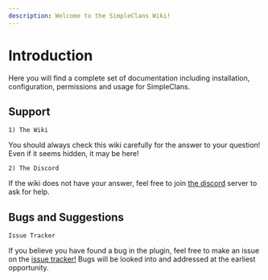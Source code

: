 ```yaml
---
description: Welcome to the SimpleClans Wiki!
---
```


# Introduction

Here you will find a complete set of documentation including installation, configuration, permissions and usage for SimpleClans.

## Support

`1) The Wiki`

You should always check this wiki carefully for the answer to your question! Even if it seems hidden, it may be here!

`2) The Discord`

If the wiki does not have your answer, feel free to join [the discord](https://discord.gg/CkNwgdE) server to ask for help.

## Bugs and Suggestions

`Issue Tracker`

If you believe you have found a bug in the plugin, feel free to make an issue on the [issue tracker!](https://github.com/RoinujNosde/SimpleClans/issues) Bugs will be looked into and addressed at the earliest opportunity.

